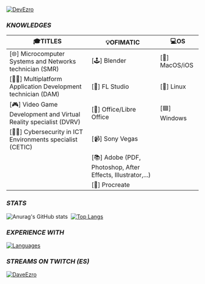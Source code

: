 [![DevEzro](https://svg-banners.vercel.app/api?type=glitch&text1=DEVEZRO&width=1200&height=100)](https://github.com/Akshay090/svg-banners)

### _KNOWLEDGES_
| 🎓TITLES | 💡OFIMATIC | 💻OS |
| --- | --- | --- |
| [🌐] Microcomputer Systems and Networks technician (SMR)| [🕹] Blender| [🍎] MacOS/iOS |
| [👨‍💻] Multiplatform Application Development technician (DAM)| [🎵] FL Studio| [🐧] Linux |
| [🎮] Video Game Development and Virtual Reality specialist (DVRV)| [📄] Office/Libre Office| [🟦] Windows |
| [🕵️‍♂️] Cybersecurity in ICT Environments specialist (CETIC)| [📹] Sony Vegas|
| |[📚] Adobe (PDF, Photoshop, After Effects, Illustrator,...)|
| |[🎨] Procreate|

### _STATS_
![Anurag's GitHub stats](https://github-readme-stats.vercel.app/api?username=DevEzro&show_icons=true&theme=cobalt)  [![Top Langs](https://github-readme-stats.vercel.app/api/top-langs/?username=DevEzro&layout=compact&count_private=true&theme=radical)](https://github.com/anuraghazra/github-readme-stats)

### _EXPERIENCE WITH_
[![Languages](https://skillicons.dev/icons?i=java,js,html,css,c,unity,docker,jenkins)](https://skillicons.dev)

### _STREAMS ON TWITCH (ES)_
[![DaveEzro](https://static-cdn.jtvnw.net/jtv_user_pictures/428caacc-75a2-4c27-95c6-8dcacf93922e-profile_image-70x70.png 'DaveEzro')](https://twitch.com/daveezro)
